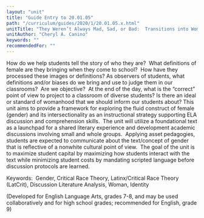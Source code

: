 ```yaml
---
layout: "unit"
title: "Guide Entry to 20.01.05"
path: "/curriculum/guides/2020/1/20.01.05.x.html"
unitTitle: "They Weren’t Always Mad, Sad, or Bad:  Transitions into Womanhood"
unitAuthor: "Cheryl A. Canino"
keywords: ""
recommendedFor: "" 
---
```

<main>
        <p><span>How do we help students tell the story of who they are?&nbsp; What definitions of female are they bringing when they come to school?&nbsp; How have they processed these images or definitions? As observers of students, what definitions and/or biases do we bring and use to judge them in our classrooms?&nbsp; Are we objective?&nbsp; At the end of the day, what is the &ldquo;correct&rdquo; point of view to project to a classroom of diverse students? Is there an ideal or standard of womanhood that we should inform our students about?</span> <span>This unit aims to provide a framework for exploring the fluid construct of female (gender) and its intersectionality as an instructional strategy supporting ELA discussion and comprehension skills.&nbsp; The unit will utilize a foundational text as a launchpad for a shared literary experience and development academic discussions involving small and whole groups.&nbsp; Applying asset pedagogies, students are expected to communicate about the text/concept of gender that is reflective of a nonwhite cultural point of view.&nbsp; The goal of the unit is to maximize student capital by maximizing how students interact with the text while minimizing student costs by mandating scripted language before discussion protocols are learned. </span></p>
<p><span>Keywords:&nbsp; Gender, Critical Race Theory, Latinx/Critical Race Theory (LatCrit), Discussion Literature Analysis, Woman, Identity</span></p>
<p>(Developed for English Language Arts, grades 7-8, and may be used collaboratively and for high school grades; recommended for English, grade 9)</p>
</main>
